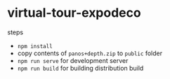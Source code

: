 # virtual-tour-expodeco

steps
* `npm install`
* copy contents of `panos+depth.zip` to `public` folder
* `npm run serve` for development server
* `npm run build` for building distribution build

